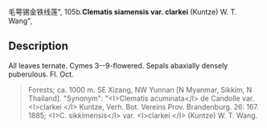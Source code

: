 毛萼锡金铁线莲",
105b.**Clematis siamensis var. clarkei** (Kuntze) W. T. Wang",

## Description
All leaves ternate. Cymes 3--9-flowered. Sepals abaxially densely puberulous. Fl. Oct.

> Forests; ca. 1000 m. SE Xizang, NW Yunnan [N Myanmar, Sikkim, N Thailand].
  "Synonym": "&lt;I&gt;Clematis acuminata&lt;/I&gt; de Candolle var. &lt;I&gt;clarkei &lt;/I&gt; Kuntze, Verh. Bot. Vereins Prov. Brandenburg. 26: 167. 1885; &lt;I&gt;C. sikkimensis&lt;/I&gt; var. &lt;I&gt;clarkei &lt;/I&gt; (Kuntze) W. T. Wang.
